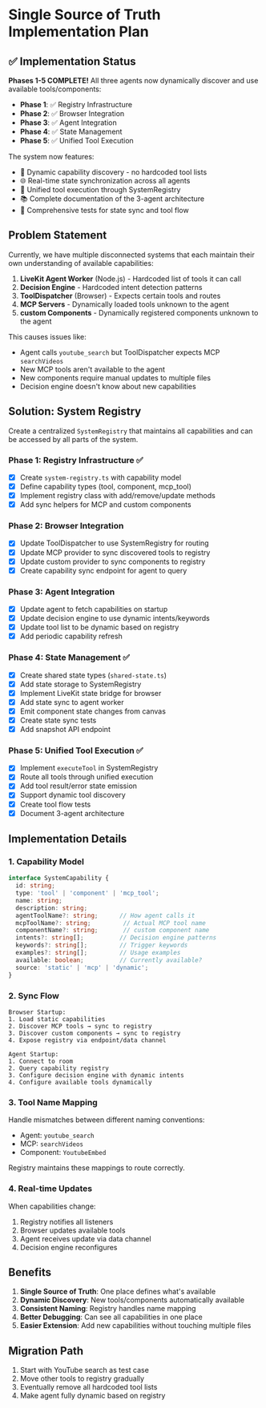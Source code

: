 # Single Source of Truth Implementation Plan

## ✅ Implementation Status

**Phases 1-5 COMPLETE!** All three agents now dynamically discover and use available tools/components:

- **Phase 1**: ✅ Registry Infrastructure
- **Phase 2**: ✅ Browser Integration
- **Phase 3**: ✅ Agent Integration  
- **Phase 4**: ✅ State Management
- **Phase 5**: ✅ Unified Tool Execution

The system now features:

- 🔄 Dynamic capability discovery - no hardcoded tool lists
- 🌐 Real-time state synchronization across all agents
- 🔧 Unified tool execution through SystemRegistry
- 📚 Complete documentation of the 3-agent architecture
- 🧪 Comprehensive tests for state sync and tool flow

## Problem Statement

Currently, we have multiple disconnected systems that each maintain their own understanding of available capabilities:

1. **LiveKit Agent Worker** (Node.js) - Hardcoded list of tools it can call
2. **Decision Engine** - Hardcoded intent detection patterns
3. **ToolDispatcher** (Browser) - Expects certain tools and routes
4. **MCP Servers** - Dynamically loaded tools unknown to the agent
5. **custom Components** - Dynamically registered components unknown to the agent

This causes issues like:

- Agent calls `youtube_search` but ToolDispatcher expects MCP `searchVideos`
- New MCP tools aren't available to the agent
- New components require manual updates to multiple files
- Decision engine doesn't know about new capabilities

## Solution: System Registry

Create a centralized `SystemRegistry` that maintains all capabilities and can be accessed by all parts of the system.

### Phase 1: Registry Infrastructure ✅

- [x] Create `system-registry.ts` with capability model
- [x] Define capability types (tool, component, mcp_tool)
- [x] Implement registry class with add/remove/update methods
- [x] Add sync helpers for MCP and custom components

### Phase 2: Browser Integration

- [x] Update ToolDispatcher to use SystemRegistry for routing
- [x] Update MCP provider to sync discovered tools to registry
- [x] Update custom provider to sync components to registry
- [x] Create capability sync endpoint for agent to query

### Phase 3: Agent Integration

- [x] Update agent to fetch capabilities on startup
- [x] Update decision engine to use dynamic intents/keywords
- [x] Update tool list to be dynamic based on registry
- [x] Add periodic capability refresh

### Phase 4: State Management ✅

- [x] Create shared state types (`shared-state.ts`)
- [x] Add state storage to SystemRegistry
- [x] Implement LiveKit state bridge for browser
- [x] Add state sync to agent worker
- [x] Emit component state changes from canvas
- [x] Create state sync tests
- [x] Add snapshot API endpoint

### Phase 5: Unified Tool Execution ✅

- [x] Implement `executeTool` in SystemRegistry
- [x] Route all tools through unified execution
- [x] Add tool result/error state emission
- [x] Support dynamic tool discovery
- [x] Create tool flow tests
- [x] Document 3-agent architecture

## Implementation Details

### 1. Capability Model

```typescript
interface SystemCapability {
  id: string;
  type: 'tool' | 'component' | 'mcp_tool';
  name: string;
  description: string;
  agentToolName?: string;      // How agent calls it
  mcpToolName?: string;         // Actual MCP tool name
  componentName?: string;       // custom component name
  intents?: string[];          // Decision engine patterns
  keywords?: string[];         // Trigger keywords
  examples?: string[];         // Usage examples
  available: boolean;          // Currently available?
  source: 'static' | 'mcp' | 'dynamic';
}
```

### 2. Sync Flow

```
Browser Startup:
1. Load static capabilities
2. Discover MCP tools → sync to registry
3. Discover custom components → sync to registry
4. Expose registry via endpoint/data channel

Agent Startup:
1. Connect to room
2. Query capability registry
3. Configure decision engine with dynamic intents
4. Configure available tools dynamically
```

### 3. Tool Name Mapping

Handle mismatches between different naming conventions:

- Agent: `youtube_search`
- MCP: `searchVideos`
- Component: `YoutubeEmbed`

Registry maintains these mappings to route correctly.

### 4. Real-time Updates

When capabilities change:

1. Registry notifies all listeners
2. Browser updates available tools
3. Agent receives update via data channel
4. Decision engine reconfigures

## Benefits

1. **Single Source of Truth**: One place defines what's available
2. **Dynamic Discovery**: New tools/components automatically available
3. **Consistent Naming**: Registry handles name mapping
4. **Better Debugging**: Can see all capabilities in one place
5. **Easier Extension**: Add new capabilities without touching multiple files

## Migration Path

1. Start with YouTube search as test case
2. Move other tools to registry gradually
3. Eventually remove all hardcoded tool lists
4. Make agent fully dynamic based on registry
